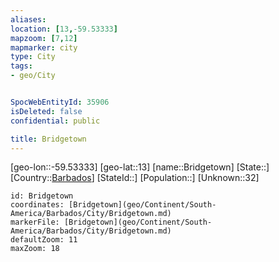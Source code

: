 ```yaml
---
aliases: 
location: [13,-59.53333]
mapzoom: [7,12] 
mapmarker: city 
type: City
tags:
- geo/City


SpocWebEntityId: 35906
isDeleted: false
confidential: public

title: Bridgetown
---
```

[geo-lon::-59.53333]
[geo-lat::13]
[name::Bridgetown]
[State::]
[Country::[Barbados](geo/Continent/South-America/Barbados.md)]
[StateId::]
[Population::]
[Unknown::32]


```leaflet
id: Bridgetown
coordinates: [Bridgetown](geo/Continent/South-America/Barbados/City/Bridgetown.md)
markerFile: [Bridgetown](geo/Continent/South-America/Barbados/City/Bridgetown.md)
defaultZoom: 11 
maxZoom: 18
```


